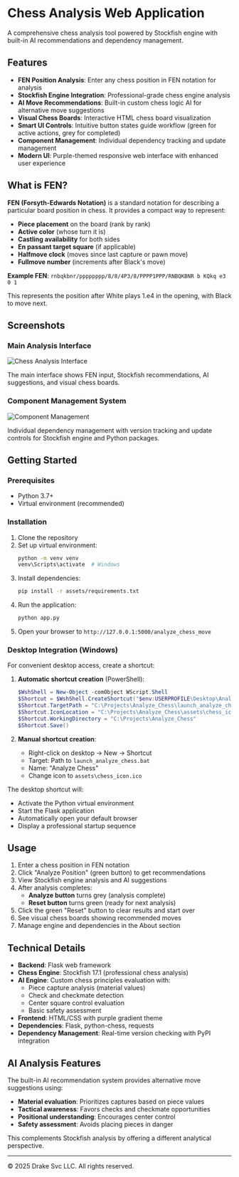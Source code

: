 # Chess Analysis Web Application

A comprehensive chess analysis tool powered by Stockfish engine with built-in AI recommendations and dependency management.

## Features

- **FEN Position Analysis**: Enter any chess position in FEN notation for analysis
- **Stockfish Engine Integration**: Professional-grade chess engine analysis
- **AI Move Recommendations**: Built-in custom chess logic AI for alternative move suggestions
- **Visual Chess Boards**: Interactive HTML chess board visualization
- **Smart UI Controls**: Intuitive button states guide workflow (green for active actions, grey for completed)
- **Component Management**: Individual dependency tracking and update management
- **Modern UI**: Purple-themed responsive web interface with enhanced user experience

## What is FEN?

**FEN (Forsyth-Edwards Notation)** is a standard notation for describing a particular board position in chess. It provides a compact way to represent:

- **Piece placement** on the board (rank by rank)
- **Active color** (whose turn it is)
- **Castling availability** for both sides
- **En passant target square** (if applicable)
- **Halfmove clock** (moves since last capture or pawn move)
- **Fullmove number** (increments after Black's move)

**Example FEN**: `rnbqkbnr/pppppppp/8/8/4P3/8/PPPP1PPP/RNBQKBNR b KQkq e3 0 1`

This represents the position after White plays 1.e4 in the opening, with Black to move next.

## Screenshots

### Main Analysis Interface
![Chess Analysis Interface](assets/Example%20UI%20Results%201.png)

The main interface shows FEN input, Stockfish recommendations, AI suggestions, and visual chess boards.

### Component Management System
![Component Management](assets/Example%20UI%20Results%202%20(Component%20Management).png)

Individual dependency management with version tracking and update controls for Stockfish engine and Python packages.

## Getting Started

### Prerequisites
- Python 3.7+
- Virtual environment (recommended)

### Installation

1. Clone the repository
2. Set up virtual environment:
   ```bash
   python -m venv venv
   venv\Scripts\activate  # Windows
   ```
3. Install dependencies:
   ```bash
   pip install -r assets/requirements.txt
   ```
4. Run the application:
   ```bash
   python app.py
   ```
5. Open your browser to `http://127.0.0.1:5000/analyze_chess_move`

### Desktop Integration (Windows)

For convenient desktop access, create a shortcut:

1. **Automatic shortcut creation** (PowerShell):
   ```powershell
   $WshShell = New-Object -comObject WScript.Shell
   $Shortcut = $WshShell.CreateShortcut("$env:USERPROFILE\Desktop\Analyze Chess.lnk")
   $Shortcut.TargetPath = "C:\Projects\Analyze_Chess\launch_analyze_chess.bat"
   $Shortcut.IconLocation = "C:\Projects\Analyze_Chess\assets\chess_icon.ico"
   $Shortcut.WorkingDirectory = "C:\Projects\Analyze_Chess"
   $Shortcut.Save()
   ```

2. **Manual shortcut creation**:
   - Right-click on desktop → New → Shortcut
   - Target: Path to `launch_analyze_chess.bat`
   - Name: "Analyze Chess"
   - Change icon to `assets\chess_icon.ico`

The desktop shortcut will:
- Activate the Python virtual environment
- Start the Flask application
- Automatically open your default browser
- Display a professional startup sequence

## Usage

1. Enter a chess position in FEN notation
2. Click "Analyze Position" (green button) to get recommendations
3. View Stockfish engine analysis and AI suggestions
4. After analysis completes:
   - **Analyze button** turns grey (analysis complete)
   - **Reset button** turns green (ready for next analysis)
5. Click the green "Reset" button to clear results and start over
6. See visual chess boards showing recommended moves
7. Manage engine and dependencies in the About section

## Technical Details

- **Backend**: Flask web framework
- **Chess Engine**: Stockfish 17.1 (professional chess analysis)
- **AI Engine**: Custom chess principles evaluation with:
  - Piece capture analysis (material values)
  - Check and checkmate detection
  - Center square control evaluation
  - Basic safety assessment
- **Frontend**: HTML/CSS with purple gradient theme
- **Dependencies**: Flask, python-chess, requests
- **Dependency Management**: Real-time version checking with PyPI integration

## AI Analysis Features

The built-in AI recommendation system provides alternative move suggestions using:
- **Material evaluation**: Prioritizes captures based on piece values
- **Tactical awareness**: Favors checks and checkmate opportunities  
- **Positional understanding**: Encourages center control
- **Safety assessment**: Avoids placing pieces in danger

This complements Stockfish analysis by offering a different analytical perspective.

---
© 2025 Drake Svc LLC. All rights reserved.

